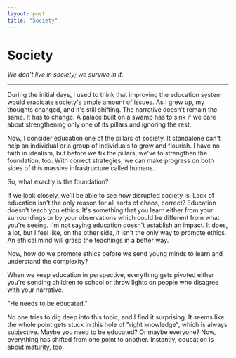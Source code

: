 ```yaml
---
layout: post
title: "Society"
---
```


# Society

*We don't live in society; we survive in it.*

---

During the initial days, I used to think that improving the education system would eradicate society's ample amount of issues. As I grew up, my thoughts changed, and it's still shifting. The narrative doesn't remain the same. It has to change. A palace built on a swamp has to sink if we care about strengthening only one of its pillars and ignoring the rest.

Now, I consider education one of the pillars of society. It standalone can't help an individual or a group of individuals to grow and flourish. I have no faith in idealism, but before we fix the pillars, we've to strengthen the foundation, too. With correct strategies, we can make progress on both sides of this massive infrastructure called humans.

So, what exactly is the foundation?

If we look closely, we'll be able to see how disrupted society is. Lack of education isn't the only reason for all sorts of chaos, correct? Education doesn't teach you ethics. It's something that you learn either from your surroundings or by your observations which could be different from what you're seeing. I'm not saying education doesn't establish an impact. It does, a lot, but I feel like, on the other side, it isn't the only way to promote ethics. An ethical mind will grasp the teachings in a better way.

Now, how do we promote ethics before we send young minds to learn and understand the complexity?

When we keep education in perspective, everything gets pivoted either you're sending children to school or throw lights on people who disagree with your narrative.

"He needs to be educated."

No one tries to dig deep into this topic, and I find it surprising. It seems like the whole point gets stuck in this hole of "right knowledge", which is always subjective. Maybe you need to be educated? Or maybe everyone? Now, everything has shifted from one point to another. Instantly, education is about maturity, too.
